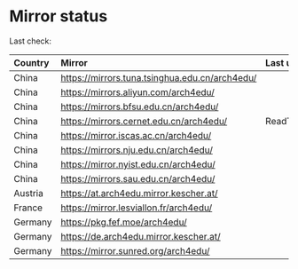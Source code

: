 <script src="./time.js"></script>
# Mirror status
Last check: <script type="text/javascript">localize(1747859228.5439491);</script>

|Country|Mirror|Last update|
|:------|:-----|:----------|
|China|https://mirrors.tuna.tsinghua.edu.cn/arch4edu/|<script type="text/javascript">localize(1747853321);</script>|
|China|https://mirrors.aliyun.com/arch4edu/|<script type="text/javascript">localize(1747809969);</script>|
|China|https://mirrors.bfsu.edu.cn/arch4edu/|<script type="text/javascript">localize(1747809969);</script>|
|China|https://mirrors.cernet.edu.cn/arch4edu/|ReadTimeout|
|China|https://mirror.iscas.ac.cn/arch4edu/|<script type="text/javascript">localize(1747853321);</script>|
|China|https://mirrors.nju.edu.cn/arch4edu/|<script type="text/javascript">localize(1747723611);</script>|
|China|https://mirror.nyist.edu.cn/arch4edu/|<script type="text/javascript">localize(1747809969);</script>|
|China|https://mirrors.sau.edu.cn/arch4edu/|<script type="text/javascript">localize(1731653531);</script>|
|Austria|https://at.arch4edu.mirror.kescher.at/|<script type="text/javascript">localize(1747809969);</script>|
|France|https://mirror.lesviallon.fr/arch4edu/|<script type="text/javascript">localize(1747809969);</script>|
|Germany|https://pkg.fef.moe/arch4edu/|<script type="text/javascript">localize(1747809969);</script>|
|Germany|https://de.arch4edu.mirror.kescher.at/|<script type="text/javascript">localize(1747809969);</script>|
|Germany|https://mirror.sunred.org/arch4edu/|<script type="text/javascript">localize(1747809969);</script>|

<script src="./tablefilter/tablefilter.js"></script>
<script src="./table.js"></script>